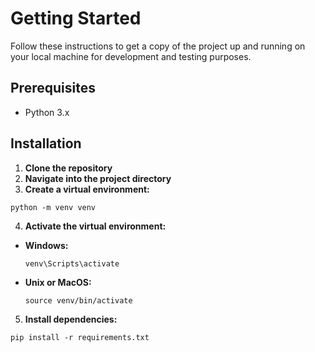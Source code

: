 # Getting Started
Follow these instructions to get a copy of the project up and running on your local machine for development and testing purposes.

## Prerequisites
- Python 3.x

## Installation
1. **Clone the repository**
2. **Navigate into the project directory**
3. **Create a virtual environment:**
  ```
  python -m venv venv
  ```
4. **Activate the virtual environment:**
- **Windows:**
  ```
  venv\Scripts\activate
  ```
- **Unix or MacOS:**
  ```
  source venv/bin/activate
  ```
5. **Install dependencies:**
  ```
  pip install -r requirements.txt
  ```
